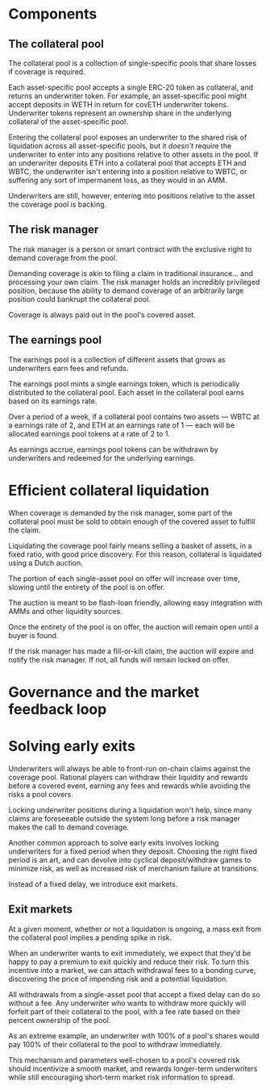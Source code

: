 # Components

## The collateral pool

The collateral pool is a collection of single-specific pools that share losses
if coverage is required.

Each asset-specific pool accepts a single ERC-20 token as collateral, and
returns an underwriter token. For example, an asset-specific pool might accept
deposits in WETH in return for covETH underwriter tokens. Underwriter tokens
represent an ownership share in the underlying collateral of the asset-specific
pool.

Entering the collateral pool exposes an underwriter to the shared risk of
liquidation across all asset-specific pools, but it *doesn't* require the
underwriter to enter into any positions relative to other assets in the pool.
If an underwriter deposits ETH into a collateral pool that accepts ETH and
WBTC, the underwriter isn't entering into a position relative to WBTC, or
suffering any sort of impermanent loss, as they would in an AMM.

Underwriters are still, however, entering into positions relative to the asset
the coverage pool is backing.

## The risk manager

The risk manager is a person or smart contract with the exclusive right to
demand coverage from the pool.

Demanding coverage is akin to filing a claim in traditional insurance... and
processing your own claim. The risk manager holds an incredibly privileged
position, because the ability to demand coverage of an arbitrarily large
position could bankrupt the collateral pool.

Coverage is always paid out in the pool's covered asset.

## The earnings pool

The earnings pool is a collection of different assets that grows as underwriters
earn fees and refunds.

The earnings pool mints a single earnings token, which is periodically
distributed to the collateral pool. Each asset in the collateral pool earns
based on its earnings rate.

Over a period of a week, if a collateral pool contains two assets — WBTC at a
earnings rate of 2, and ETH at an earnings rate of 1 — each will be allocated
earnings pool tokens at a rate of 2 to 1.

As earnings accrue, earnings pool tokens can be withdrawn by underwriters and
redeemed for the underlying earnings.

# Efficient collateral liquidation

When coverage is demanded by the risk manager, some part of the collateral
pool must be sold to obtain enough of the covered asset to fulfill the claim.

Liquidating the coverage pool fairly means selling a basket of assets, in a
fixed ratio, with good price discovery. For this reason, collateral is
liquidated using a Dutch auction.

The portion of each single-asset pool on offer will increase over time, slowing
until the entirety of the pool is on offer.

The auction is meant to be flash-loan friendly, allowing easy integration with
AMMs and other liquidity sources.

Once the entirety of the pool is on offer, the auction will remain open until a
buyer is found.

If the risk manager has made a fill-or-kill claim, the auction will expire and
notify the risk manager. If not, all funds will remain locked on offer.

# Governance and the market feedback loop

# Solving early exits

Underwriters will always be able to front-run on-chain claims against the
coverage pool.  Rational players can withdraw their liquidity and rewards
before a covered event, earning any fees and rewards while avoiding the risks
a pool covers.

Locking underwriter positions during a liquidation won't help, since many claims
are foreseeable outside the system long before a risk manager makes the call to
demand coverage.

Another common approach to solve early exits involves locking underwriters for
a fixed period when they deposit. Choosing the right fixed period is an art,
and can devolve into cyclical deposit/withdraw games to minimize risk, as well
as increased risk of merchanism failure at transitions.

Instead of a fixed delay, we introduce exit markets.

## Exit markets

At a given moment, whether or not a liquidation is ongoing, a mass exit from
the collateral pool implies a pending spike in risk.

When an underwriter wants to exit immediately, we expect that they'd be happy to
pay a premium to exit quickly and reduce their risk. To turn this incentive into
a market, we can attach withdrawal fees to a bonding curve, discovering the
price of impending risk and a potential liquidation.

All withdrawals from a single-asset pool that accept a fixed delay can do so
without a fee. Any underwriter who wants to withdraw more quickly will forfeit
part of their collateral to the pool, with a fee rate based on their percent
ownership of the pool.

As an extreme example, an underwriter with 100% of a pool's shares would pay
100% of their collateral to the pool to withdraw immediately.

This mechanism and parameters well-chosen to a pool's covered risk should
incentivize a smooth market, and rewards longer-term underwriters while still
encouraging short-term market risk information to spread.
